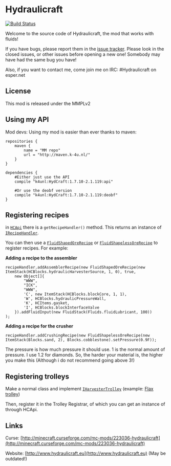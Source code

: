 Hydraulicraft
=============
[![Build Status](http://jenkins.k-4u.nl/buildStatus/icon?job=Hydraulicraft)](http://jenkins.k-4u.nl/job/Hydraulicraft/)

Welcome to the source code of Hydraulicraft, the mod that works with fluids!

If you have bugs, please report them in the [issue tracker](https://github.com/K-4U/Hydraulicraft/issues). Please look in the closed issues, or other issues before opening a new one! Somebody may have had the same bug you have!

Also, if you want to contact me, come join me on IRC: #Hydraulicraft on esper.net

## License ##
This mod is released under the MMPLv2

## Using my API ##

Mod devs: Using my mod is easier than ever thanks to maven:

	repositories {
	    maven {
	        name = "MM repo"
	        url = "http://maven.k-4u.nl/"
	    }
	}

	dependencies {
		#Either just use the API
		compile "k4unl:HydCraft:1.7.10-2.1.119:api"

		#Or use the deobf version
		compile "k4unl:HydCraft:1.7.10-2.1.119:deobf"
	}


## Registering recipes ##

in [`HCApi`](https://github.com/K-4U/Hydraulicraft/blob/master/java/k4unl/minecraft/Hydraulicraft/api/HCApi.java) there is a `getRecipeHandler()` method. This returns an instance of [`IRecipeHandler`](https://github.com/K-4U/Hydraulicraft/blob/master/java/k4unl/minecraft/Hydraulicraft/api/recipes/IRecipeHandler.java).

You can then use a [`FluidShapedOreRecipe`](https://github.com/K-4U/Hydraulicraft/blob/master/java/k4unl/minecraft/Hydraulicraft/api/recipes/FluidShapedOreRecipe.java) or [`FluidShapelessOreRecipe`](https://github.com/K-4U/Hydraulicraft/blob/master/java/k4unl/minecraft/Hydraulicraft/api/recipes/FluidShapelessOreRecipe.java) to register recipes. For example:

**Adding a recipe to the assembler**

	recipeHandler.addAssemblerRecipe(new FluidShapedOreRecipe(new ItemStack(HCBlocks.hydraulicHarvesterSource, 1, 0), true,
		new Object[]{
			"WWW",
			"ICK",
			"WWW",
			'C', new ItemStack(HCBlocks.blockCore, 1, 1),
			'W', HCBlocks.hydraulicPressureWall,
			'K', HCItems.gasket,
			'I', HCBlocks.blockInterfaceValve
		}).addFluidInput(new FluidStack(Fluids.fluidLubricant, 100))
	);    

**Adding a recipe for the crusher**

	recipeHandler.addCrushingRecipe(new FluidShapelessOreRecipe(new ItemStack(Blocks.sand, 2), Blocks.cobblestone).setPressure(0.9F));


The pressure is how much pressure it should use. 1 is the normal amount of pressure. I use 1.2 for diamonds. So, the harder your material is, the higher you make this (Although i do not recommend going above 3!)


## Registering trolleys ##

Make a normal class and implement [`IHarvesterTrolley`](https://github.com/K-4U/Hydraulicraft/blob/master/java/k4unl/minecraft/Hydraulicraft/api/IHarvesterTrolley.java) (example: [Flax trolley](https://github.com/K-4U/Hydraulicraft/blob/master/java/k4unl/minecraft/Hydraulicraft/thirdParty/bluepower/TrolleyFlax.java))

Then, register it in the Trolley Registrar, of which you can get an instance of through HCApi.

## Links ##
Curse: [http://minecraft.curseforge.com/mc-mods/223036-hydraulicraft](http://minecraft.curseforge.com/mc-mods/223036-hydraulicraft)

Website: [http://www.hydraulicraft.eu](http://www.hydraulicraft.eu) (May be outdated!)
